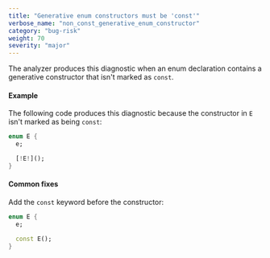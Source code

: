 ```yaml
---
title: "Generative enum constructors must be 'const'"
verbose_name: "non_const_generative_enum_constructor"
category: "bug-risk"
weight: 70
severity: "major"
---
```

The analyzer produces this diagnostic when an enum declaration contains a
generative constructor that isn't marked as `const`.

#### Example

The following code produces this diagnostic because the constructor in `E`
isn't marked as being `const`:

```dart
enum E {
  e;

  [!E!]();
}
```

#### Common fixes

Add the `const` keyword before the constructor:

```dart
enum E {
  e;

  const E();
}
```
